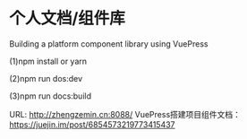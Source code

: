 # 个人文档/组件库
Building a platform component library using VuePress

(1)npm install or yarn

(2)npm run dos:dev

(3)npm run docs:build 

URL: http://zhengzemin.cn:8088/
VuePress搭建项目组件文档：https://juejin.im/post/6854573219773415437
